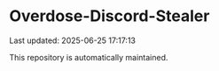# Overdose-Discord-Stealer

Last updated: 2025-06-25 17:17:13

This repository is automatically maintained.
